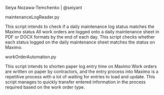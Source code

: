 Seiya Nozawa-Temchenko | @seiyant

maintenanceLogReader.py

This script intends to check if a daily maintenance log status matches the Maximo status
All work orders are logged onto a daily maintenance sheet in PDF or DOCX formats by the end of each day.
This script checks whether each status logged on the daily maintenance sheet matches the status on Maximo.



workOrderAutomation.py

This script intends to shorten paper log entry time on Maximo
Work orders are written on paper by contractors, and the entry process into Maximo is a repetitive process with a lot of waiting for entries to load and update. 
This script manages to quickly transfer entered information in the process required based on the work order type.
